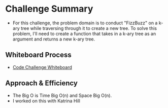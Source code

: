 # Challenge Summary

- For this challenge, the problem domain is to conduct "FizzBuzz" on a k-ary tree while traversing through it to create a new tree.
To solve this problem, I'll need to create a function that takes in a k-ary tree as an argument and returns a new k-ary tree.

## Whiteboard Process

- [Code Challenge Whiteboard](whiteboard-18.png)

## Approach & Efficiency

- The Big O is Time Big O(n) and Space Big O(n).
- I worked on this with Katrina Hill
